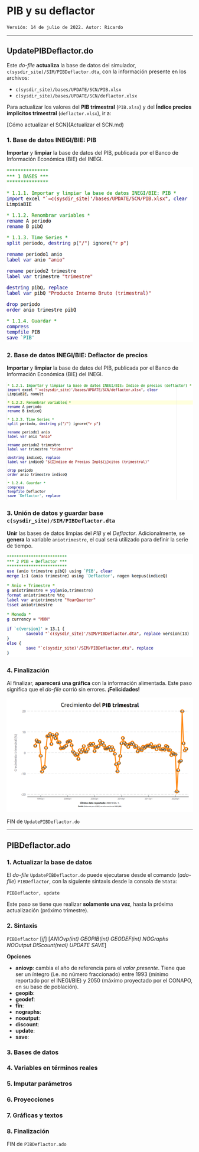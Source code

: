 # PIB y su deflactor
    Versión: 14 de julio de 2022. Autor: Ricardo

---

## UpdatePIBDeflactor.do
Este *do-file* **actualiza** la base de datos del simulador, `c(sysdir_site)/SIM/PIBDeflactor.dta`, con la información presente en los archivos:

- `c(sysdir_site)/bases/UPDATE/SCN/PIB.xlsx`
- `c(sysdir_site)/bases/UPDATE/SCN/deflactor.xlsx`

Para actualizar los valores del **PIB trimestral** (`PIB.xlsx`) y del **Índice precios implícitos trimestral** (`deflactor.xlsx`), ir a:

[Cómo actualizar el SCN](Actualizar el SCN.md)


### 1. Base de datos INEGI/BIE: PIB
**Importar** y **limpiar** la base de datos del PIB, publicada por el Banco de Información Económica (BIE) del INEGI.

![PIBBIE](images/Cap_0/PIBBIE.png)


### 2. Base de datos INEGI/BIE: Deflactor de precios
**Importar** y **limpiar** la base de datos del PIB, publicada por el Banco de Información Económica (BIE) del INEGI.

![DeflactorBIE](images/Cap_0/DeflactorBIE.png)


### 3. Unión de datos y guardar base `c(sysdir_site)/SIM/PIBDeflactor.dta`
**Unir** las bases de datos limpias del *PIB* y el *Deflactor*. Adicionalmente, se **genera** la variable `aniotrimestre`, el cual será utilizado para definir la serie de tiempo.

![UnionPIBDeflactor](images/Cap_0/UnionPIBDeflactor.png)


### 4. Finalización
Al finalizar, **aparecerá una gráfica** con la información alimentada. Este paso significa que el *do-file* corrió sin errores. **¡Felicidades!**

![GPIBQ](images/Cap_0/UpdatePIBDeflactor.png)

FIN de `UpdatePIBDeflactor.do`

---

## PIBDeflactor.ado

### 1. Actualizar la base de datos
El *do-file* `UpdatePIBDeflactor.do` puede ejecutarse desde el comando (*ado-file*) `PIBDeflactor`, con la siguiente sintaxis desde la consola de `Stata`:

`PIBDeflactor, update`

Este paso se tiene que realizar **solamente una vez**, hasta la próxima actualización (próximo trimestre).

### 2. Sintaxis

`PIBDeflactor` [*if*] [*ANIOvp(int) GEOPIB(int) GEODEF(int) NOGraphs NOOutput DIScount(real) UPDATE SAVE*]

**Opciones**

- **aniovp**: cambia el año de referencia para el *valor presente*. Tiene que ser un íntegro (i.e. no número fraccionado) entre 1993 (mínimo reportado por el INEGI/BIE) y 2050 (máximo proyectado por el CONAPO, en su base de población).
- **geopib**: 
- **geodef**:
- **fin**: 
- **nographs**:
- **nooutput**:
- **discount**:
- **update**:
- **save**:

### 3. Bases de datos


### 4. Variables en términos reales


### 5. Imputar parámetros


### 6. Proyecciones


### 7. Gráficas y textos


### 8. Finalización

FIN de `PIBDeflactor.ado`
